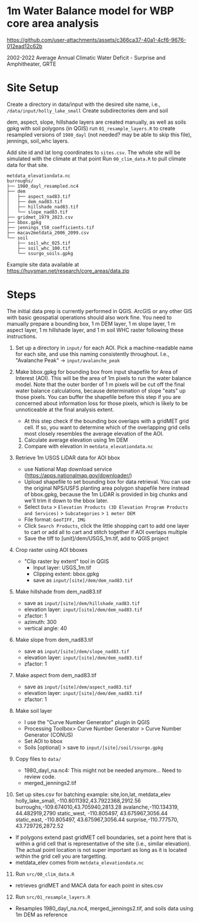 # 1m Water Balance model for WBP core area analysis


https://github.com/user-attachments/assets/c366ca37-40a1-4cf6-9676-012ead12c62b

2002-2022 Average Annual Climatic Water Deficit - Surprise and Amphitheater, GRTE

# Site Setup
Create a directory in data/input with the desired site name, i.e., `/data/input/holly_lake_small`
Create subdirectories dem and soil

dem, aspect, slope, hillshade layers are created manually, as well as soils gpkg with soil polygons (in QGIS)
run `01_resample_layers.R` to create resampled versions of `1980_dayl` (not needed? may be able to skip this file),
jennings, soil_whc layers.

Add site id and lat long coordinates to `sites.csv`.  The whole site will be simulated with the climate at that point
Run `00_clim_data.R` to pull climate data for that site.  

```
metdata_elevationdata.nc
burroughs/
├── 1980_dayl_resampled.nc4
├── dem
│   ├── aspect_nad83.tif
│   ├── dem_nad83.tif
│   ├── hillshade_nad83.tif
│   └── slope_nad83.tif
├── gridmet_1979_2023.csv
├── bbox.gpkg
├── jennings_t50_coefficients.tif
├── macav2metdata_2006_2099.csv
└── soil
    ├── soil_whc_025.tif
    ├── soil_whc_100.tif
    └── ssurgo_soils.gpkg
```

Example site data available at https://huysman.net/research/core_areas/data.zip


# Steps
The initial data prep is currently performed in QGIS. ArcGIS or any other GIS with basic geospatial operations should also work fine. You need to manually prepare a bounding box, 1 m DEM layer, 1 m slope layer, 1 m aspect layer, 1 m hillshade layer, and 1 m soil WHC raster following these instructions.
1. Set up a directory in `input/` for each AOI. Pick a machine-readable name for each site, and use this naming consistently throughout. I.e., "Avalanche Peak" -> `input/avalanche_peak`
2. Make bbox.gpkg for bounding box from input shapefile for Area of Interest (AOI). This will be the area of 1m pixels to run the water balance model. Note that the outer border of 1 m pixels will be cut off the final water balance calculations, because determination of slope "eats" up those pixels. You can buffer the shapefile before this step if you are concerned about information loss for those pixels, which is likely to be unnoticeable at the final analysis extent.
   - At this step check if the bounding box overlaps with a gridMET grid cell. If so, you want to determine which of the overlapping grid cells most closely resembles the average elevation of the AOI.
   1. Calculate average elevation using 1m DEM
   2. Compare with elevation in `metdata_elevationdata.nc`
3. Retrieve 1m USGS LiDAR data for AOI bbox
   - use National Map download service (https://apps.nationalmap.gov/downloader/)
   - Upload shapefile to set bounding box for data retrieval. You can use the original NPS/USFS planting area polygon shapefile here instead of bbox.gpkg, because the 1m LiDAR is provided in big chunks and we'll trim it down to the bbox later.
   - Select `Data` > `Elevation Products (3D Elevation Program Products and Services)` > `Subcategories` > `1 meter DEM`
   - File format:  `GeoTIFF, IMG`
   - Click `Search Products`, click the little shopping cart to add one layer to cart or add all to cart and stitch together if AOI overlaps multiple 
   - Save the tiff to [unit]/dem/USGS_1m.tif, add to QGIS project
4. Crop raster using AOI bboxes
   - "Clip raster by extent" tool in QGIS
	 - Input layer: USGS_1m.tif
	 - Clipping extent: bbox.gpkg
	 - save as `input/[site]/dem/dem_nad83.tif`
5. Make hillshade from dem_nad83.tif
   - save as `input/[site]/dem/hillshade_nad83.tif`
   - elevation layer: `input/[site]/dem/dem_nad83.tif`
   - zfactor: 1
   - azimuth: 300
   - vertical angle: 40
6. Make slope from dem_nad83.tif
   - save as `input/[site]/dem/slope_nad83.tif`
   - elevation layer: `input/[site]/dem/dem_nad83.tif`
   - zfactor: 1
7. Make aspect from dem_nad83.tif
   - save as `input/[site]/dem/aspect_nad83.tif`
   - elevation layer: `input/[site]/dem/dem_nad83.tif`
   - zfactor: 1
8. Make soil layer
   - I use the "Curve Number Generator" plugin in QGIS
   - Processing Toolbox> Curve Number Generator > Curve Number Generator (CONUS)
   - Set AOI to bbox
   - Soils [optional] > save to `input/[site]/soil/ssurgo.gpkg`
9. Copy files to `data/`
   - 1980_dayl_na.nc4: This might not be needed anymore... Need to review code.
   - merged_jennings2.tif

10. Set up sites.csv for batching
example:
site,lon,lat, metdata_elev
holly_lake_small,  -110.8011392,43.7922368,2912.56
burroughs,-109.674010,43.705940,2813.28
avalanche,-110.134319, 44.482919,2790
static_west, -110.805497, 43.675967,3056.44
static_east, -110.805497, 43.675967,3056.44
surprise,-110.777570,  43.729726,2872.52

  - If polygons extend past gridMET cell boundaries, set a point here that is within a grid cell that is representative of the site (i.e., similar elevation). The actual point location is not super important as long as it is located within the grid cell you are targetting.
  - metdata_elev comes from `metdata_elevationdata.nc`
  
11. Run `src/00_clim_data.R`
  - retrieves gridMET and MACA data for each point in sites.csv

12. Run `src/01_resample_layers.R`
 - Resamples 1980_dayl_na.nc4, merged_jennings2.tif, and soils data using 1m DEM as reference

